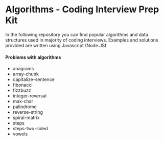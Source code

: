 # Algorithms - Coding Interview Prep Kit

In the following repository you can find popular algorithms and data structures used in majority of coding interviews.
Examples and solutions provided are written using Javascript (Node.JS)

#### Problems with algorithms 
- anagrams
- array-chunk
- capitalize-sentence
- fibonacci
- fizzbuzz
- integer-reversal
- max-char
- palindrome
- reverse-string
- spiral-matrix
- steps
- steps-two-sided
- vowels

